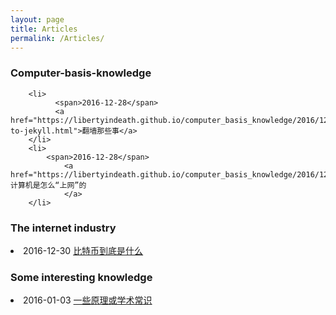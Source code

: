 ```yaml
---
layout: page
title: Articles
permalink: /Articles/
---
```

<div class="violet-post">
  <div class="main-article-contant">
<h3>Computer-basis-knowledge</h3>

        <li>
              <span>2016-12-28</span>
              <a href="https://libertyindeath.github.io/computer_basis_knowledge/2016/12/28/welcome-to-jekyll.html">翻墙那些事</a>
        </li>
        <li>
            <span>2016-12-28</span>
                <a href="https://libertyindeath.github.io/computer_basis_knowledge/2016/12/28/article1.html">计算机是怎么“上网”的
                </a>
        </li>
<h3>The internet industry</h3>
        <li>
            <span>2016-12-30</span>
                <a href="https://libertyindeath.github.io/the_internet/2016/12/30/bitcoin.html">比特币到底是什么
                </a>
        </li>
        
<h3>Some interesting knowledge</h3>
        <li>
            <span>2016-01-03</span>
                <a href = "https://libertyindeath.github.io/some-interesting-knowledge/2017/01/03/somewords.html">一些原理或学术常识
                </a>
        </li>
 </div>
</div>
